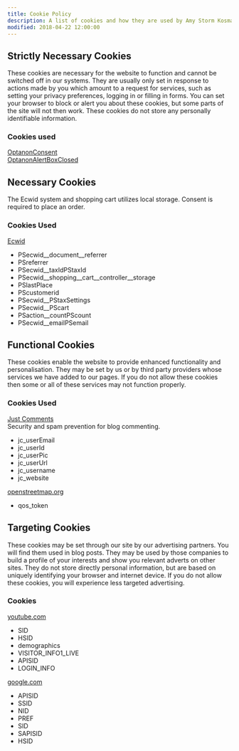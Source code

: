 ```yaml
---
title: Cookie Policy
description: A list of cookies and how they are used by Amy Storm Kosman creative.
modified: 2018-04-22 12:00:00
---
```

## Strictly Necessary Cookies

These cookies are necessary for the website to function and cannot be switched off in our systems. They are usually only set in response to actions made by you which amount to a request for services, such as setting your privacy preferences, logging in or filling in forms. You can set your browser to block or alert you about these cookies, but some parts of the site will not then work. These cookies do not store any personally identifiable information.

### Cookies used

[OptanonConsent](http://cookiepedia.co.uk/cookies/OptanonConsent)  
[OptanonAlertBoxClosed](http://cookiepedia.co.uk/cookies/OptanonAlertBoxClosed)

## Necessary Cookies

The Ecwid system and shopping cart utilizes local storage. Consent is required to place an order.

### Cookies Used    

[Ecwid](https://www.ecwid.com)  
* PSecwid__document__referrer
* PSreferrer	
* PSecwid__taxIdPStaxId	
* PSecwid__shopping__cart__controller__storage
* PSlastPlace	
* PScustomerid	
* PSecwid__PStaxSettings	
* PSecwid__PScart	
* PSaction__countPScount
* PSecwid__emailPSemail

## Functional Cookies

These cookies enable the website to provide enhanced functionality and personalisation. They may be set by us or by third party providers whose services we have added to our pages. If you do not allow these cookies then some or all of these services may not function properly.

### Cookies Used

[Just Comments](https://just-comments.com)  
Security and spam prevention for blog commenting. 
* jc_userEmail
* jc_userId
* jc_userPic
* jc_userUrl
* jc_username
* jc_website


[openstreetmap.org](http://cookiepedia.co.uk/host/.openstreetmap.org)
* qos_token

## Targeting Cookies

These cookies may be set through our site by our advertising partners. You will find them used in blog posts. They may be used by those companies to build a profile of your interests and show you relevant adverts on other sites. They do not store directly personal information, but are based on uniquely identifying your browser and internet device. If you do not allow these cookies, you will experience less targeted advertising.

### Cookies

[youtube.com](http://cookiepedia.co.uk/host/.youtube.com)
* SID
* HSID
* demographics
* VISITOR_INFO1_LIVE
* APISID
* LOGIN_INFO

[google.com](http://cookiepedia.co.uk/host/.google.com)
* APISID
* SSID
* NID
* PREF
* SID
* SAPISID
* HSID

